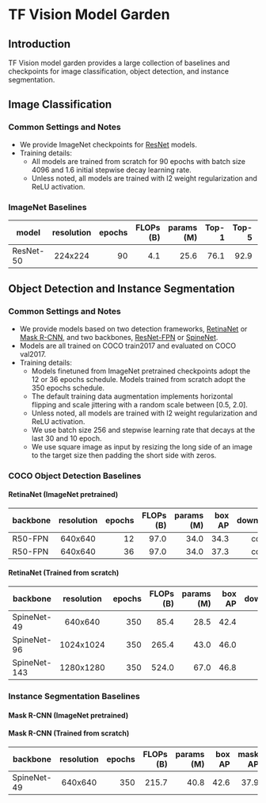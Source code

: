# TF Vision Model Garden

## Introduction
TF Vision model garden provides a large collection of baselines and checkpoints for image classification, object detection, and instance segmentation.


## Image Classification
### Common Settings and Notes
* We provide ImageNet checkpoints for [ResNet](https://arxiv.org/abs/1512.03385) models.
* Training details:
  * All models are trained from scratch for 90 epochs with batch size 4096 and 1.6 initial stepwise decay learning rate.
  * Unless noted, all models are trained with l2 weight regularization and ReLU activation.

### ImageNet Baselines
| model        | resolution    | epochs  | FLOPs (B)    | params (M)  |  Top-1  |  Top-5  | download |
| ------------ |:-------------:| ---------:|-----------:|--------:|--------:|---------:|---------:|
| ResNet-50    | 224x224       |    90    | 4.1 | 25.6 | 76.1 | 92.9 | config |



## Object Detection and Instance Segmentation
### Common Settings and Notes
* We provide models based on two detection frameworks, [RetinaNet](https://arxiv.org/abs/1708.02002) or [Mask R-CNN](https://arxiv.org/abs/1703.06870), and two backbones, [ResNet-FPN](https://arxiv.org/abs/1612.03144) or [SpineNet](https://arxiv.org/abs/1912.05027).
* Models are all trained on COCO train2017 and evaluated on COCO val2017.
* Training details:
  * Models finetuned from ImageNet pretrained checkpoints adopt the 12 or 36 epochs schedule. Models trained from scratch adopt the 350 epochs schedule.
  * The default training data augmentation implements horizontal flipping and scale jittering with a random scale between [0.5, 2.0].
  * Unless noted, all models are trained with l2 weight regularization and ReLU activation.
  * We use batch size 256 and stepwise learning rate that decays at the last 30 and 10 epoch.
  * We use square image as input by resizing the long side of an image to the target size then padding the short side with zeros.

### COCO Object Detection Baselines
#### RetinaNet (ImageNet pretrained)
| backbone        | resolution    | epochs  | FLOPs (B)     | params (M) |  box AP |   download |
| ------------ |:-------------:| ---------:|-----------:|--------:|--------:|-----------:|
| R50-FPN      | 640x640       |    12    | 97.0 | 34.0 | 34.3 | config|
| R50-FPN      | 640x640       |    36    | 97.0 | 34.0 | 37.3 | config|

#### RetinaNet (Trained from scratch)
| backbone        | resolution    | epochs  | FLOPs (B)     | params (M) |  box AP |   download |
| ------------ |:-------------:| ---------:|-----------:|--------:|---------:|-----------:|
| SpineNet-49  | 640x640       |    350    | 85.4| 28.5 | 42.4| config|
| SpineNet-96  | 1024x1024     |    350    | 265.4 | 43.0 | 46.0 |  config |
| SpineNet-143 | 1280x1280     |    350    | 524.0 | 67.0 | 46.8 |config|


### Instance Segmentation Baselines
#### Mask R-CNN (ImageNet pretrained)


#### Mask R-CNN (Trained from scratch)
| backbone        | resolution    | epochs  | FLOPs (B)  | params (M)  |  box AP |  mask AP  |   download |
| ------------ |:-------------:| ---------:|-----------:|--------:|--------:|-----------:|-----------:|
| SpineNet-49  | 640x640       |    350    | 215.7 | 40.8 | 42.6 | 37.9 | config |
